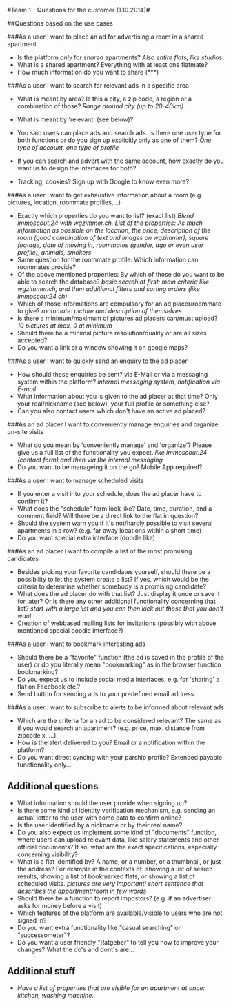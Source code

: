 #Team 1 - Questions for the customer (1.10.2014)#

##Questions based on the use cases


###As a user I want to place an ad for advertising a room in a shared apartment

* Is the platform *only* for *shared* apartments? _Also entire flats, like studios_
* What is a shared apartment? Everything with at least one flatmate?
* How much information do you want to share (***)

###As a user I want to search for relevant ads in a specific area

* What is meant by area? Is this a city, a zip code, a region or a combination of those? _Range around city (up to 20-40km)_

* What is meant by 'relevant' (see below)?
* You said users can place ads and search ads. Is there one user type for both functions or do you sign up explicitly only as one of them? _One type of account, one type of profile_
* If you can search and advert with the same account, how exactly do you want us to design the interfaces for both?
* Tracking, cookies? Sign up with Google to know even more?




###As a user I want to get exhaustive information about a room (e.g. pictures, location, roommate profiles, ..)

* Exactly which properties do you want to list? (exact list) _Blend immoscout.24 with wgzimmer.ch. List of the properties: As much information as possible on the location, the price, description of the room (good combination of text and images on wgzimmer), square footage, date of moving in, roommates (gender, age or even user profile), animals, smokers_
* Same question for the roommate profile: Which information can roommates provide?
* Of the above mentioned properties: By which of those do you want to be able to search the database? _basic search at first: main criteria like wgzimmer.ch, and then additional filters and sorting orders (like immoscout24.ch)_
* Which of those informations are compulsory for an ad placer/roommate to give? _roommate: picture and description of themselves_
* Is there a minimum/maximum of pictures ad placers can/must upload? _10 pictures at max, 0 at minimum_
* Should there be a minimal picture resolution/quality or are all sizes accepted?
* Do you want a link or a window showing it on google maps?

###As a user I want to quickly send an enquiry to the ad placer

* How should these enquiries be sent? via E-Mail or via a messaging system within the platform? _internal messaging system, notification via E-mail_
* What information about you is given to the ad placer at that time? Only your real/nickname (see below), your full profile or something else?
* Can you also contact users which don't have an active ad placed?

###As an ad placer I want to conveniently manage enquiries and organize on-site visits

* What do you mean by 'conveniently manage' and 'organize'? Please give us a full list of the functionality you expect. _like immoscout.24 (contact form) and then via the internal messaging_
* Do you want to be manageing it on the go? Mobile App required?

###As a user I want to manage scheduled visits

* If you enter a visit into your schedule, does the ad placer have to confirm it?
* What does the "schedule" form look like? Date, time, duration, and a comment field? Will there be a direct link to the flat in question?
* Should the system warn you if it's not/hardly possible to visit several apartments in a row? (e.g. far away locations within a short time)
* Do you want special extra interface (doodle like)

###As an ad placer I want to compile a list of the most promising candidates

* Besides picking your favorite candidates yourself, should there be a possibility to let the system create a list? If yes, which would be the criteria to determine whether somebody is a promising candidate? 
* What does the ad placer do with that list? Just display it once or save it for later? Or is there any other additional functionality concerning that list? _start with a large list and you can then kick out those that you don't want_
* Creation of webbased mailing lists for invitations (possibly with above mentioned special doodle interface?)

###As a user I want to bookmark interesting ads

* Should there be a "favorite" function (the ad is saved in the profile of the user) or do you literally mean "bookmarking" as in the browser function bookmarking?
* Do you expect us to include social media interfaces, e.g. for 'sharing' a flat on Facebook etc.?
* Send button for sending ads to your predefined email address

###As a user I want to subscribe to alerts to be informed about relevant ads

* Which are the criteria for an ad to be considered relevant? The same as if you would search an apartment? (e.g. price, max. distance from zipcode x, ...) 
* How is the alert delivered to you? Email or a notification within the platform?
* Do you want direct syncing with your parship profile? Extended payable functionality only...

## Additional questions 

* What information should the user provide when signing up?
* Is there some kind of identity verification mechanism, e.g. sending an actual letter to the user with some data to confirm online?
* Is the user identified by a nickname or by their real name?
* Do you also expect us implement some kind of "documents" function, where users can upload relevant data, like salary statements and other official documents? If so, what are the exact specifications, especially concerning visibility?
* What is a flat identified by? A name, or a number, or a thumbnail, or just the address? For example in the contexts of: showing a list of search results, showing a list of bookmarked flats, or showing a list of scheduled visits. _pictures are very important! short sentence that describes the appartment/room in few words_
* Should there be a function to report impostors? (e.g. if an advertiser asks for money before a visit)
* Which features of the platform are available/visible to users who are not signed in?
* Do you want extra functionality like "casual searching" or "successometer"?
* Do you want a user friendly "Ratgeber" to tell you how to improve your changes? What the do's and dont's are...


## Additional stuff

* _Have a list of properties that are visible for an apartment at once: kitchen, washing machine.._

